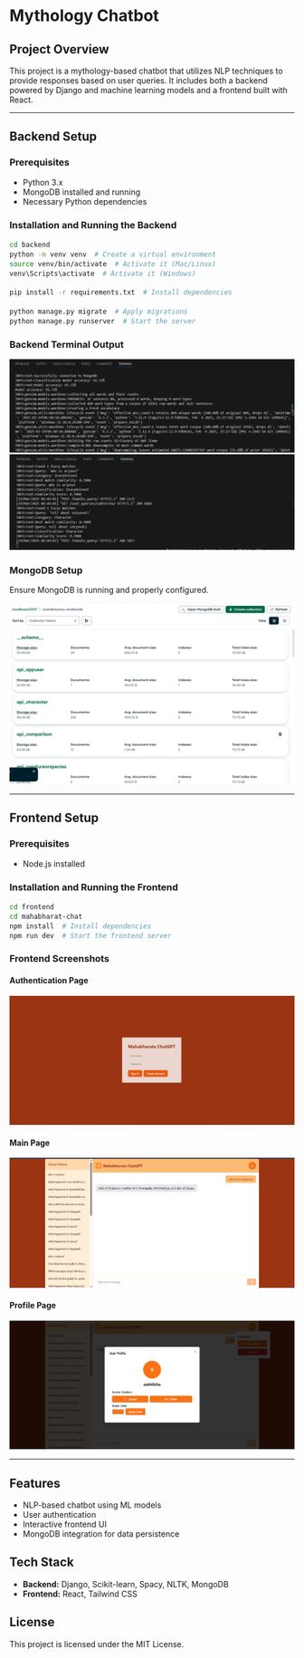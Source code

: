 # Mythology Chatbot

## Project Overview
This project is a mythology-based chatbot that utilizes NLP techniques to provide responses based on user queries. It includes both a backend powered by Django and machine learning models and a frontend built with React.

---

## Backend Setup

### Prerequisites
- Python 3.x
- MongoDB installed and running
- Necessary Python dependencies

### Installation and Running the Backend
```sh
cd backend
python -m venv venv  # Create a virtual environment
source venv/bin/activate  # Activate it (Mac/Linux)
venv\Scripts\activate  # Activate it (Windows)

pip install -r requirements.txt  # Install dependencies

python manage.py migrate  # Apply migrations
python manage.py runserver  # Start the server
```

### Backend Terminal Output
![Backend Terminal](images/backendterminal1.png)
![Backend Terminal](images/backendterminal2.png)

### MongoDB Setup
Ensure MongoDB is running and properly configured.

![MongoDB Screenshot](images/mongodb.png)

---

## Frontend Setup

### Prerequisites
- Node.js installed

### Installation and Running the Frontend
```sh
cd frontend
cd mahabharat-chat
npm install  # Install dependencies
npm run dev  # Start the frontend server
```

### Frontend Screenshots

#### Authentication Page
![Authentication Page](images/authentication.png)

#### Main Page
![Main Page](images/mainpage.png)

#### Profile Page
![Profile Page](images/profilepage.png)

---

## Features
- NLP-based chatbot using ML models
- User authentication
- Interactive frontend UI
- MongoDB integration for data persistence

## Tech Stack
- **Backend:** Django, Scikit-learn, Spacy, NLTK, MongoDB
- **Frontend:** React, Tailwind CSS

## License
This project is licensed under the MIT License.

